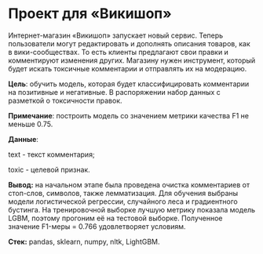 # Проект для «Викишоп»

Интернет-магазин «Викишоп» запускает новый сервис. Теперь пользователи могут редактировать и дополнять описания товаров, как в вики-сообществах. То есть клиенты предлагают свои правки и комментируют изменения других. Магазину нужен инструмент, который будет искать токсичные комментарии и отправлять их на модерацию.

**Цель**: обучить модель, которая будет классифицировать комментарии на позитивные и негативные. В распоряжении набор данных с разметкой о токсичности правок.

**Примечание**: построить модель со значением метрики качества F1 не меньше 0.75.

**Данные**:

text - текст комментария;

toxic - целевой признак.

**Вывод:** на начальном этапе была проведена очистка комментариев от стоп-слов, символов, также лемматизация. Для обучения выбраны модели логистической регрессии, случайного леса и градиентного бустинга. На тренировочной выборке лучшую метрику показала модель LGBM, поэтому прогоним её на тестовой выборке. Полученное значение F1-меры = 0.766 удовлетворяет условиям.

**Стек:** pandas, sklearn, numpy, nltk, LightGBM.